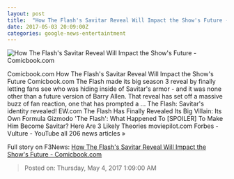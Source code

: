 ```yaml
---
layout: post
title:  "How The Flash's Savitar Reveal Will Impact the Show's Future - Comicbook.com"
date: 2017-05-03 20:09:00Z
categories: google-news-entertaintment
---
```


![How The Flash's Savitar Reveal Will Impact the Show's Future - Comicbook.com](http://media.comicbook.com/2017/05/flash-savitar-header-994427-640x320.jpg)

Comicbook.com How The Flash's Savitar Reveal Will Impact the Show's Future Comicbook.com The Flash made its big season 3 reveal by finally letting fans see who was hiding inside of Savitar's armor - and it was none other than a future version of Barry Allen. That reveal has set off a massive buzz of fan reaction, one that has prompted a ... The Flash: Savitar's identity revealed! EW.com The Flash Has Finally Revealed Its Big Villain: Its Own Formula Gizmodo 'The Flash': What Happened To [SPOILER] To Make Him Become Savitar? Here Are 3 Likely Theories moviepilot.com Forbes - Vulture - YouTube all 206 news articles »


Full story on F3News: [How The Flash's Savitar Reveal Will Impact the Show's Future - Comicbook.com](http://www.f3nws.com/n/KKCCDG)

> Posted on: Thursday, May 4, 2017 1:09:00 AM
